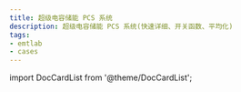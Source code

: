 ```yaml
---
title: 超级电容储能 PCS 系统
description: 超级电容储能 PCS 系统(快速详细、开关函数、平均化)
tags:
- emtlab
- cases
---
```


import DocCardList from '@theme/DocCardList';

<DocCardList />